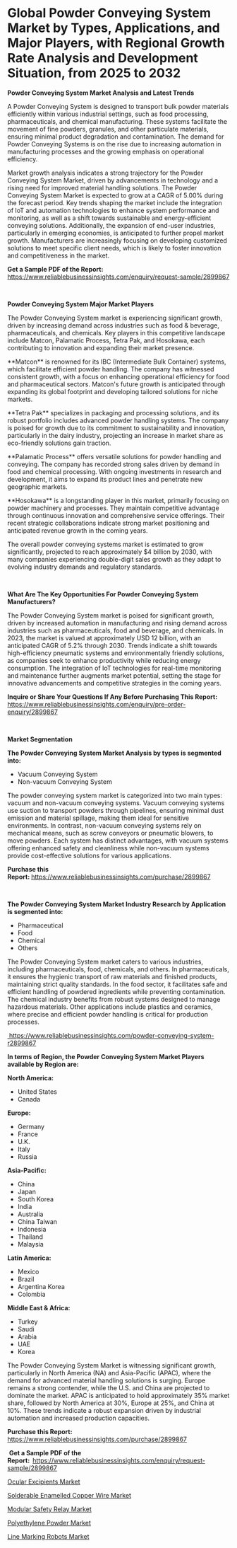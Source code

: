 <p><h1>Global Powder Conveying System Market by Types, Applications, and Major Players, with Regional Growth Rate Analysis and Development Situation, from 2025 to 2032</h1></p><p><strong>Powder Conveying System Market Analysis and Latest Trends</strong></p>
<p><p>A Powder Conveying System is designed to transport bulk powder materials efficiently within various industrial settings, such as food processing, pharmaceuticals, and chemical manufacturing. These systems facilitate the movement of fine powders, granules, and other particulate materials, ensuring minimal product degradation and contamination. The demand for Powder Conveying Systems is on the rise due to increasing automation in manufacturing processes and the growing emphasis on operational efficiency.</p><p>Market growth analysis indicates a strong trajectory for the Powder Conveying System Market, driven by advancements in technology and a rising need for improved material handling solutions. The Powder Conveying System Market is expected to grow at a CAGR of 5.00% during the forecast period. Key trends shaping the market include the integration of IoT and automation technologies to enhance system performance and monitoring, as well as a shift towards sustainable and energy-efficient conveying solutions. Additionally, the expansion of end-user industries, particularly in emerging economies, is anticipated to further propel market growth. Manufacturers are increasingly focusing on developing customized solutions to meet specific client needs, which is likely to foster innovation and competitiveness in the market.</p></p>
<p><strong>Get a Sample PDF of the Report:&nbsp;</strong> <a href="https://www.reliablebusinessinsights.com/enquiry/request-sample/2899867?utm_campaign=97&utm_medium=2&utm_source=Github&utm_content=ia&utm_term=16032025&utm_id=powder-conveying-system">https://www.reliablebusinessinsights.com/enquiry/request-sample/2899867</a></p>
<p>&nbsp;</p>
<p><strong>Powder Conveying System Major Market Players</strong></p>
<p><p>The Powder Conveying System market is experiencing significant growth, driven by increasing demand across industries such as food & beverage, pharmaceuticals, and chemicals. Key players in this competitive landscape include Matcon, Palamatic Process, Tetra Pak, and Hosokawa, each contributing to innovation and expanding their market presence.</p><p>**Matcon** is renowned for its IBC (Intermediate Bulk Container) systems, which facilitate efficient powder handling. The company has witnessed consistent growth, with a focus on enhancing operational efficiency for food and pharmaceutical sectors. Matcon's future growth is anticipated through expanding its global footprint and developing tailored solutions for niche markets.</p><p>**Tetra Pak** specializes in packaging and processing solutions, and its robust portfolio includes advanced powder handling systems. The company is poised for growth due to its commitment to sustainability and innovation, particularly in the dairy industry, projecting an increase in market share as eco-friendly solutions gain traction.</p><p>**Palamatic Process** offers versatile solutions for powder handling and conveying. The company has recorded strong sales driven by demand in food and chemical processing. With ongoing investments in research and development, it aims to expand its product lines and penetrate new geographic markets.</p><p>**Hosokawa** is a longstanding player in this market, primarily focusing on powder machinery and processes. They maintain competitive advantage through continuous innovation and comprehensive service offerings. Their recent strategic collaborations indicate strong market positioning and anticipated revenue growth in the coming years.</p><p>The overall powder conveying systems market is estimated to grow significantly, projected to reach approximately $4 billion by 2030, with many companies experiencing double-digit sales growth as they adapt to evolving industry demands and regulatory standards.</p></p>
<p>&nbsp;</p>
<p><strong>What Are The Key Opportunities For Powder Conveying System Manufacturers?</strong></p>
<p><p>The Powder Conveying System market is poised for significant growth, driven by increased automation in manufacturing and rising demand across industries such as pharmaceuticals, food and beverage, and chemicals. In 2023, the market is valued at approximately USD 12 billion, with an anticipated CAGR of 5.2% through 2030. Trends indicate a shift towards high-efficiency pneumatic systems and environmentally friendly solutions, as companies seek to enhance productivity while reducing energy consumption. The integration of IoT technologies for real-time monitoring and maintenance further augments market potential, setting the stage for innovative advancements and competitive strategies in the coming years.</p></p>
<p><strong>Inquire or Share Your Questions If Any Before Purchasing This Report:</strong> <a href="https://www.reliablebusinessinsights.com/enquiry/pre-order-enquiry/2899867?utm_campaign=97&utm_medium=2&utm_source=Github&utm_content=ia&utm_term=16032025&utm_id=powder-conveying-system">https://www.reliablebusinessinsights.com/enquiry/pre-order-enquiry/2899867</a></p>
<p>&nbsp;</p>
<p><strong>Market Segmentation</strong></p>
<p><strong>The Powder Conveying System Market Analysis by types is segmented into:</strong></p>
<p><ul><li>Vacuum Conveying System</li><li>Non-vacuum Conveying System</li></ul></p>
<p><p>The powder conveying system market is categorized into two main types: vacuum and non-vacuum conveying systems. Vacuum conveying systems use suction to transport powders through pipelines, ensuring minimal dust emission and material spillage, making them ideal for sensitive environments. In contrast, non-vacuum conveying systems rely on mechanical means, such as screw conveyors or pneumatic blowers, to move powders. Each system has distinct advantages, with vacuum systems offering enhanced safety and cleanliness while non-vacuum systems provide cost-effective solutions for various applications.</p></p>
<p><strong>Purchase this Report:&nbsp;</strong><a href="https://www.reliablebusinessinsights.com/purchase/2899867?utm_campaign=97&utm_medium=2&utm_source=Github&utm_content=ia&utm_term=16032025&utm_id=powder-conveying-system">https://www.reliablebusinessinsights.com/purchase/2899867</a></p>
<p>&nbsp;</p>
<p><strong>The Powder Conveying System Market Industry Research by Application is segmented into:</strong></p>
<p><ul><li>Pharmaceutical</li><li>Food</li><li>Chemical</li><li>Others</li></ul></p>
<p><p>The Powder Conveying System market caters to various industries, including pharmaceuticals, food, chemicals, and others. In pharmaceuticals, it ensures the hygienic transport of raw materials and finished products, maintaining strict quality standards. In the food sector, it facilitates safe and efficient handling of powdered ingredients while preventing contamination. The chemical industry benefits from robust systems designed to manage hazardous materials. Other applications include plastics and ceramics, where precise and efficient powder handling is critical for production processes.</p></p>
<p><a href="https://www.reliablebusinessinsights.com/powder-conveying-system-r2899867?utm_campaign=97&utm_medium=2&utm_source=Github&utm_content=ia&utm_term=16032025&utm_id=powder-conveying-system">&nbsp;https://www.reliablebusinessinsights.com/powder-conveying-system-r2899867</a></p>
<p><strong>In terms of Region, the Powder Conveying System Market Players available by Region are:</strong></p>
<p>
    <p> <strong> North America: </strong>
        <ul>
            <li>United States</li>
            <li>Canada</li>
        </ul>
        </p> 
    <p> <strong> Europe: </strong>
        <ul>
            <li>Germany</li>
            <li>France</li>
            <li>U.K.</li>
            <li>Italy</li>
            <li>Russia</li>
        </ul>
        </p> 
    <p> <strong> Asia-Pacific: </strong>
        <ul>
            <li>China</li>
            <li>Japan</li>
            <li>South Korea</li>
            <li>India</li>
            <li>Australia</li>
            <li>China Taiwan</li>
            <li>Indonesia</li>
            <li>Thailand</li>
            <li>Malaysia</li>
        </ul>
        </p> 
    <p> <strong> Latin America: </strong>
        <ul>
            <li>Mexico</li>
            <li>Brazil</li>
            <li>Argentina Korea</li>
            <li>Colombia</li>
        </ul>
        </p> 
    <p> <strong> Middle East & Africa: </strong>
        <ul>
            <li>Turkey</li>
            <li>Saudi</li>
            <li>Arabia</li>
            <li>UAE</li>
            <li>Korea</li>
        </ul>
    </p>
    </p>
<p><p>The Powder Conveying System Market is witnessing significant growth, particularly in North America (NA) and Asia-Pacific (APAC), where the demand for advanced material handling solutions is surging. Europe remains a strong contender, while the U.S. and China are projected to dominate the market. APAC is anticipated to hold approximately 35% market share, followed by North America at 30%, Europe at 25%, and China at 10%. These trends indicate a robust expansion driven by industrial automation and increased production capacities.</p></p>
<p><strong>Purchase this Report: </strong><a href="https://www.reliablebusinessinsights.com/purchase/2899867?utm_campaign=97&utm_medium=2&utm_source=Github&utm_content=ia&utm_term=16032025&utm_id=powder-conveying-system">https://www.reliablebusinessinsights.com/purchase/2899867</a></p>
<p>&nbsp;<strong>Get a Sample PDF of the Report:&nbsp;&nbsp;</strong><a href="https://www.reliablebusinessinsights.com/enquiry/request-sample/2899867?utm_campaign=97&utm_medium=2&utm_source=Github&utm_content=ia&utm_term=16032025&utm_id=powder-conveying-system">https://www.reliablebusinessinsights.com/enquiry/request-sample/2899867</a></p>
<p><strong></strong></p>
<p><p><a href="https://github.com/cordaysamaya/Market-Research-Report-List-1/blob/main/ocular-excipients-market.md?utm_campaign=97&utm_medium=2&utm_source=Github&utm_content=ia&utm_term=16032025&utm_id=powder-conveying-system">Ocular Excipients Market</a></p><p><a href="https://github.com/botocniveda/Market-Research-Report-List-1/blob/main/solderable-enamelled-copper-wire-market.md?utm_campaign=97&utm_medium=2&utm_source=Github&utm_content=ia&utm_term=16032025&utm_id=powder-conveying-system">Solderable Enamelled Copper Wire Market</a></p><p><a href="https://github.com/kuciakkukalo/Market-Research-Report-List-1/blob/main/modular-safety-relay-market.md?utm_campaign=97&utm_medium=2&utm_source=Github&utm_content=ia&utm_term=16032025&utm_id=powder-conveying-system">Modular Safety Relay Market</a></p><p><a href="https://github.com/taffouasaoka/Market-Research-Report-List-1/blob/main/polyethylene-powder-market.md?utm_campaign=97&utm_medium=2&utm_source=Github&utm_content=ia&utm_term=16032025&utm_id=powder-conveying-system">Polyethylene Powder Market</a></p><p><a href="https://github.com/obajimlaweh59/Market-Research-Report-List-1/blob/main/line-marking-robots-market.md?utm_campaign=97&utm_medium=2&utm_source=Github&utm_content=ia&utm_term=16032025&utm_id=powder-conveying-system">Line Marking Robots Market</a></p></p>